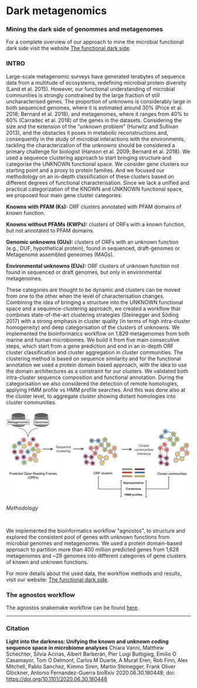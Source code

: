 # Dark metagenomics
### Mining the dark side of genommes and metagenomes

For a complete overview of our approach to mine the microbial functional dark side visit the website [The functional dark side](https://dark.metagenomics.eu/).

### INTRO

Large-scale metagenomic surveys have generated terabytes of sequence data from a multitude of ecosystems, redefining microbial protein diversity (Land et al. 2015). However, our functional understanding of microbial communities is strongly constrained by the large fraction of still uncharacterised genes. The proportion of unknowns is considerably large in both sequenced genomes, where it is estimated around 30% (Price et al. 2018; Bernard et al. 2018), and metagenomes, where it ranges from 40% to 60% (Carradec et al. 2018) of the genes in the datasets. Considering the size and the extension of the “unknown problem” (Hurwitz and Sullivan 2013), and the obstacles it poses in metabolic reconstructions and, consequently in the study of microbial interactions with the environments, tackling the characterization of the unknowns should be considered a primary challenge for biologist (Hanson et al. 2009; Bernard et al. 2018). We used a sequence clustering approach to start bringing structure and categorise the UNKNOWN functional space. We consider gene clusters our starting point and a proxy to protein families. And we focused our methodology on an in-depth classification of these clusters based on different degrees of functional characterisation. Since we lack a unified and practical categorization of the KNOWN and UNKNOWN functional space, we proposed four main gene cluster categories:

**Knowns with PFAM (Ks):** ORF clusters annotated with PFAM domains of known function.

**Knowns without PFAMs (KWPs):** clusters of ORFs with a known function, but not annotated to PFAM domains.

**Genomic unknowns (GUs):** clusters of ORFs with an unknown function (e.g., DUF, hypothetical protein), found in sequenced, draft-genomes or Metagenome assembled geneomes (MAGs).

**Environmental unknowns (EUs):** ORF clusters of unknown function not found in sequenced or draft genomes, but only in environmental metagenomes.


These categories are thought to be dynamic and clusters can be moved from one to the other when the level of characterisation changes.
Combining the idea of bringing a structure into the UNKNOWN functional space and a sequence-clustering approach, we created a workflow that combines state-of-the-art clustering strategies (Steinegger and Söding 2017) with a strong emphasis in cluster quality (in terms of high intra-cluster homogeneity) and deep categorisation of the clusters of unknowns. We implemented the bioinformatics workflow on 1,829 metagenomes from both marine and human microbiomes. We build it from five main consecutive steps, which start from a gene prediction and end in an in-depth ORF cluster classification and cluster aggregation in cluster communities. The clustering method is based on sequence similarity and for the functional annotation we used a protein domain based approach, with the idea to use the domain architectures as a constraint for our clusters. We validated both intra-cluster sequence composition and functional annotation. During the categorisation we also considered the detection of remote homologies, applying HMM profile vs HMM profile searches. And this was done also at the cluster level, to aggregate cluster showing distant homologies into cluster communities.


<img alt="methodology.png" src="img/methodology.png" width="800" height="">

<a name="method"></a>_Methodology_

<br>

We implemented the bioinformatics workflow "agnostos", to structure and explored the consistent pool of genes with unknown functions from microbial genomes and metagenomes. We used a protein domain-based approach to partition more than 400 million predicted genes from 1,628 metagenomes and ~29 genomes into different categories of gene clusters of known and unknown functions.

For more details about the used data, the workflow methods and results, visit our website: [The functional dark side](https://dark.metagenomics.eu/).

### The agnostos workflow
The agnostos snakemake workflow can be found [here](https://github.com/functional-dark-side/agnostos-wf).

* * *

### Citation

**Light into the darkness: Unifying the known and unknown coding sequence space in microbiome analyses**
Chiara Vanni, Matthew Schechter, Silvia Acinas, Albert Barberán, Pier Luigi Buttigieg, Emilio O Casamayor, Tom O Delmont, Carlos M Duarte, A Murat Eren, Rob Finn, Alex Mitchell, Pablo Sanchez, Kimmo Siren, Martin Steinegger, Frank Oliver Glöckner, Antonio Fernandez-Guerra
bioRxiv 2020.06.30.180448; doi: https://doi.org/10.1101/2020.06.30.180448
